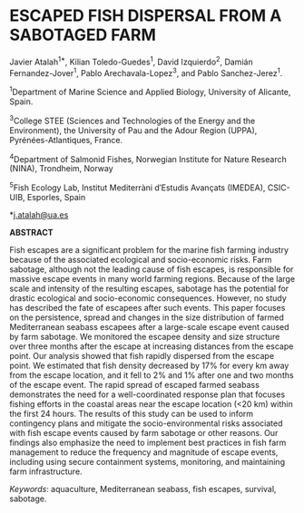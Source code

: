 # ESCAPED FISH DISPERSAL FROM A SABOTAGED FARM

Javier Atalah<sup>1*</sup>, Kilian Toledo-Guedes<sup>1</sup>, David Izquierdo<sup>2</sup>, Damián Fernandez-Jover<sup>1</sup>, Pablo Arechavala-Lopez<sup>3</sup>, and Pablo Sanchez-Jerez<sup>1</sup>.

<sup>1</sup>Department of Marine Science and Applied Biology, University of Alicante, Spain.

<sup>3</sup>College STEE (Sciences and Technologies of the Energy and the Environment), the University of Pau and the Adour Region (UPPA), Pyrénées-Atlantiques, France.

<sup>4</sup>Department of Salmonid Fishes, Norwegian Institute for Nature Research (NINA), Trondheim, Norway

<sup>5</sup>Fish Ecology Lab, Institut Mediterràni d′Estudis Avançats (IMEDEA), CSIC-UIB, Esporles, Spain

\*[j.atalah\@ua.es](mailto:j.atalah@ua.es)

**ABSTRACT**

Fish escapes are a significant problem for the marine fish farming industry because of the associated ecological and socio-economic risks. Farm sabotage, although not the leading cause of fish escapes, is responsible for massive escape events in many world farming regions. Because of the large scale and intensity of the resulting escapes, sabotage has the potential for drastic ecological and socio-economic consequences. However, no study has described the fate of escapees after such events. This paper focuses on the persistence, spread and changes in the size distribution of farmed Mediterranean seabass escapees after a large-scale escape event caused by farm sabotage. We monitored the escapee density and size structure over three months after the escape at increasing distances from the escape point. Our analysis showed that fish rapidly dispersed from the escape point. We estimated that fish density decreased by 17% for every km away from the escape location, and it fell to 2% and 1% after one and two months of the escape event. The rapid spread of escaped farmed seabass demonstrates the need for a well-coordinated response plan that focuses fishing efforts in the coastal areas near the escape location (\<20 km) within the first 24 hours. The results of this study can be used to inform contingency plans and mitigate the socio-environmental risks associated with fish escape events caused by farm sabotage or other reasons. Our findings also emphasize the need to implement best practices in fish farm management to reduce the frequency and magnitude of escape events, including using secure containment systems, monitoring, and maintaining farm infrastructure.

*Keywords*: aquaculture, Mediterranean seabass, fish escapes, survival, sabotage.
